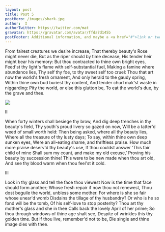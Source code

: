 ```yaml
---
layout: post
title: Post 5
postHero: /images/shark.jpg
author:  I
authorTwitter: https://twitter.com/mat
gravatar: https://gravatar.com/avatar/ffda7d145b
postFooter: Additional information, and maybe a <a href="#">link or two</a>
---
```

From fairest creatures we desire increase,
That thereby beauty's Rose might never die,
But as the riper should by time decease,
His tender heir might bear his memory:
But thou contracted to thine own bright eyes,
Feed'st thy light's flame with self-substantial fuel,
Making a famine where abundance lies,
Thy self thy foe, to thy sweet self too cruel:
Thou that art now the world's fresh ornament,
And only herald to the gaudy spring,
Within thine own bud buriest thy content,
And tender churl mak'st waste in niggarding:
  Pity the world, or else this glutton be,
  To eat the world's due, by the grave and thee.

<img class="pull-left" src="http://placekitten.com/400/200"/>

II

When forty winters shall besiege thy brow,
And dig deep trenches in thy beauty's field,
Thy youth's proud livery so gazed on now,
Will be a tatter'd weed of small worth held:
Then being asked, where all thy beauty lies,
Where all the treasure of thy lusty days;
To say, within thine own deep sunken eyes,
Were an all-eating shame, and thriftless praise.
How much more praise deserv'd thy beauty's use,
If thou couldst answer 'This fair child of mine
Shall sum my count, and make my old excuse,'
Proving his beauty by succession thine!
  This were to be new made when thou art old,
  And see thy blood warm when thou feel'st it cold.

III

Look in thy glass and tell the face thou viewest
Now is the time that face should form another;
Whose fresh repair if now thou not renewest,
Thou dost beguile the world, unbless some mother.
For where is she so fair whose unear'd womb
Disdains the tillage of thy husbandry?
Or who is he so fond will be the tomb,
Of his self-love to stop posterity?
Thou art thy mother's glass and she in thee
Calls back the lovely April of her prime;
So thou through windows of thine age shalt see,
Despite of wrinkles this thy golden time.
  But if thou live, remember'd not to be,
  Die single and thine image dies with thee.